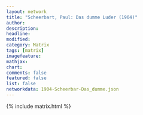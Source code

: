 ```yaml
---
layout: network
title: "Scheerbart, Paul: Das dumme Luder (1904)"
author:
description:
headline:
modified:
category: Matrix
tags: [matrix]
imagefeature: 
mathjax: 
chart: 
comments: false
featured: false
list: false
networkdata: 1904-Scheerbar-Das_dumme.json
---
```

{% include matrix.html %}

